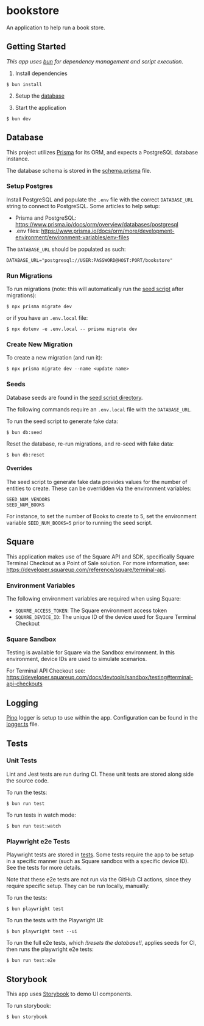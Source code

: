 # bookstore

An application to help run a book store.

## Getting Started

_This app uses [bun](https://bun.sh/) for dependency management and script execution._

1. Install dependencies

```
$ bun install
```

2. Setup the [database](#database)

3. Start the application

```
$ bun dev
```

## Database

This project utilizes [Prisma](https://www.prisma.io/) for its ORM, and expects a PostgreSQL database instance.

The database schema is stored in the [schema.prisma](prisma/schema.prisma) file.

### Setup Postgres

Install PostgreSQL and populate the `.env` file with the correct `DATABASE_URL` string to connect to PostgreSQL. Some articles to help setup:

- Prisma and PostgreSQL: https://www.prisma.io/docs/orm/overview/databases/postgresql
- .env files: https://www.prisma.io/docs/orm/more/development-environment/environment-variables/env-files

The `DATABASE_URL` should be populated as such:

```
DATABASE_URL="postgresql://USER:PASSWORD@HOST:PORT/bookstore"
```

### Run Migrations

To run migrations (note: this will automatically run the [seed script](#seeds) after migrations):

```
$ npx prisma migrate dev
```

or if you have an `.env.local` file:

```
$ npx dotenv -e .env.local -- prisma migrate dev
```

### Create New Migration

To create a new migration (and run it):

```
$ npx prisma migrate dev --name <update name>
```

### Seeds

Database seeds are found in the [seed script directory](prisma/seed/).

The following commands require an `.env.local` file with the `DATABASE_URL`.

To run the seed script to generate fake data:

```
$ bun db:seed
```

Reset the database, re-run migrations, and re-seed with fake data:

```
$ bun db:reset
```

#### Overrides

The seed script to generate fake data provides values for the number of entities to create. These can be overridden via the environment variables:

```
SEED_NUM_VENDORS
SEED_NUM_BOOKS
```

For instance, to set the number of Books to create to 5, set the environment variable `SEED_NUM_BOOKS=5` prior to running the seed script.

## Square

This application makes use of the Square API and SDK, specifically Square Terminal Checkout as a Point of Sale solution. For more information, see: https://developer.squareup.com/reference/square/terminal-api.

### Environment Variables

The following environment variables are required when using Square:

- `SQUARE_ACCESS_TOKEN`: The Square environment access token
- `SQUARE_DEVICE_ID`: The unique ID of the device used for Square Terminal Checkout

### Square Sandbox

Testing is available for Square via the Sandbox environment. In this environment, device IDs are used to simulate scenarios.

For Terminal API Checkout see:
https://developer.squareup.com/docs/devtools/sandbox/testing#terminal-api-checkouts

## Logging

[Pino](https://github.com/pinojs/pino) logger is setup to use within the app. Configuration can be found in the [logger.ts](src/lib/logger.ts) file.

## Tests

### Unit Tests

Lint and Jest tests are run during CI. These unit tests are stored along side the source code.

To run the tests:

```
$ bun run test
```

To run tests in watch mode:

```
$ bun run test:watch
```

### Playwright e2e Tests

Playwright tests are stored in [tests](tests/). Some tests require the app to be setup in a specific manner (such as Square sandbox with a specific device ID). See the tests for more details.

Note that these e2e tests are not run via the GitHub CI actions, since they require specific setup. They can be run locally, manually:

To run the tests:

```
$ bun playwright test
```

To run the tests with the Playwright UI:

```
$ bun playwright test --ui
```

To run the full e2e tests, which _!!resets the database!!_, applies seeds for CI, then runs the playwright e2e tests:

```
$ bun run test:e2e
```

## Storybook

This app uses [Storybook](https://storybook.js.org/) to demo UI components.

To run storybook:

```
$ bun storybook
```
